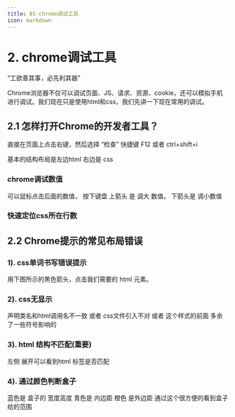 ```yaml
---
title: 01-chrome调试工具
icon: markdown
---
```


# 2. chrome调试工具

“工欲善其事，必先利其器”

Chrome浏览器不仅可以调试页面、JS、请求、资源、cookie，还可以模拟手机进行调试。我们现在只是使用html和css，我们先讲一下现在常用的调试。

## 2.1 怎样打开Chrome的开发者工具？

直接在页面上点击右键，然后选择  “检查”     快捷键    F12  或者   ctrl+shift+i


基本的结构布局是左边html 右边是 css


### chrome调试数值

可以鼠标点击后面的数值，  按下键盘  上箭头 是 调大 数值， 下箭头是 调小数值

### 快速定位css所在行数


## 2.2 Chrome提示的常见布局错误

### 1). css单词书写错误提示

用下图所示的黑色箭头，点击我们需要的 html 元素。


### 2). css无显示

声明类名和html调用名不一致   或者   css文件引入不对  或者  这个样式的前面 多余了一些符号影响的


### 3). html 结构不匹配(重要) 

左侧   展开可以看到html 标签是否匹配


### 4). 通过颜色判断盒子

蓝色是 盒子的 宽度高度     青色是 内边距     橙色 是外边距   通过这个很方便的看到盒子给的范围

  ​
